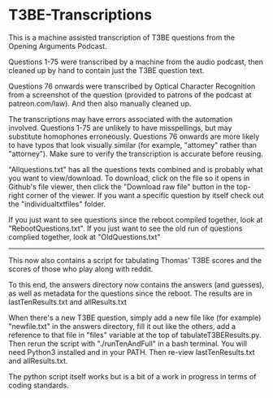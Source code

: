# T3BE-Transcriptions

This is a machine assisted transcription of T3BE questions from the Opening Arguments Podcast. 

Questions 1-75 were transcribed by a machine from the audio podcast, then cleaned up by hand to contain just the T3BE question text.

Questions 76 onwards were transcribed by Optical Character Recognition from a screenshot of the question (provided to patrons of the podcast at patreon.com/law). And then also manually cleaned up.

The transcriptions may have errors associated with the automation involved. Questions 1-75 are unlikely to have misspellings, but may substitute homophones erroneously. Questions 76 onwards are more likely to have typos that look visually similar (for example, "attomey" rather than "attorney"). Make sure to verify the transcription is accurate before reusing.

"Allquestions.txt" has all the questions texts combined and is probably what you want to view/download. To download, click on the file so it opens in Github's file viewer, then click the "Download raw file" button in the top-right corner of the viewer. If you want a specific question by itself check out the "individualtxtfiles" folder.

If you just want to see questions since the reboot compiled together, look at "RebootQuestions.txt". If you just want to see the old run of questions complied together, look at "OldQuestions.txt"

____

This now also contains a script for tabulating Thomas' T3BE scores and the scores of those who play along with reddit. 

To this end, the answers directory now contains the answers (and guesses), as well as metadata for the questions since the reboot. The results are in lastTenResults.txt and allResults.txt

When there's a new T3BE question, simply add a new file like (for example) "newfile.txt" in the answers directory, fill it out like the others, add a reference to that file in "files" variable at the top of tabulateT3BEResults.py. Then rerun the script with "./runTenAndFull" in a bash terminal. You will need Python3 installed and in your PATH. Then re-view lastTenResults.txt and allResults.txt.

The python script itself works but is a bit of a work in progress in terms of coding standards.

